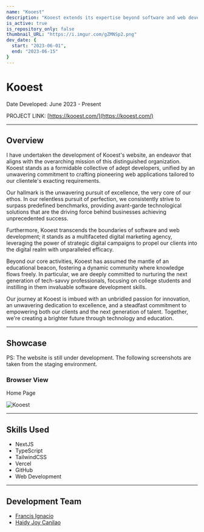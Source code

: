 ```yaml
---
name: "Kooest"
description: "Kooest extends its expertise beyond software and web development, positioning itself as a dynamic digital marketing agency."
is_active: true
is_repository_only: false
thumbnail_URL: "https://i.imgur.com/gZMNSp2.png"
dev_date: {
  start: "2023-06-01",
  end: "2023-06-15"
}
---
```


# Kooest

Date Developed: June 2023 - Present

PROJECT LINK: [https://kooest.com/](https://kooest.com/)

---

## Overview

I have undertaken the development of Kooest's website, an endeavor that aligns with the overarching mission of this distinguished organization. Kooest stands as a formidable collective of adept developers, unified by an unwavering commitment to crafting pioneering web applications tailored to our clientele's exacting requirements.

Our hallmark is the unwavering pursuit of excellence, the very core of our ethos. In our relentless pursuit of perfection, we consistently strive to surpass predefined benchmarks, providing avant-garde technological solutions that are the driving force behind businesses achieving unprecedented success.

Furthermore, Kooest transcends the boundaries of software and web development; it stands as a multifaceted digital marketing agency, leveraging the power of strategic digital campaigns to propel our clients into the digital realm with unparalleled efficacy.

Beyond our core activities, Kooest has assumed the mantle of an educational beacon, fostering a dynamic community where knowledge flows freely. In particular, we are deeply committed to nurturing the next generation of tech-savvy professionals, focusing on college students and instilling in them invaluable software development skills.

Our journey at Kooest is imbued with an unbridled passion for innovation, an unwavering dedication to excellence, and a steadfast commitment to empowering both our clients and the next generation of talent. Together, we're creating a brighter future through technology and education.

---

## Showcase

PS: The website is still under development. The following screenshots are taken from the staging environment.

### Browser View

Home Page

![Kooest](https://i.imgur.com/gZMNSp2.png)

---

## Skills Used

- NextJS
- TypeScript
- TailwindCSS
- Vercel
- GitHub
- Web Development

---

## Development Team

- [Francis Ignacio](https://www.linkedin.com/in/noeyislearning/)
- [Haidy Joy Canilao](https://www.linkedin.com/in/haidy-joy-canilao/)
